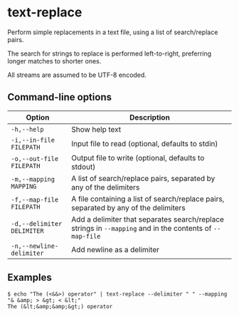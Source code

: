 # text-replace

Perform simple replacements in a text file, using a list of search/replace pairs.

The search for strings to replace is performed left-to-right, preferring longer matches to shorter ones.

All streams are assumed to be UTF-8 encoded.

## Command-line options

| Option | Description |
| --- | --- |
| `-h,--help` | Show help text |
| `-i,--in-file FILEPATH` | Input file to read (optional, defaults to stdin) |
| `-o,--out-file FILEPATH` | Output file to write (optional, defaults to stdout)
| `-m,--mapping MAPPING` | A list of search/replace pairs, separated by any of the delimiters |
| `-f,--map-file FILEPATH` | A file containing a list of search/replace pairs, separated by any of the delimiters |
| `-d,--delimiter DELIMITER` | Add a delimiter that separates search/replace strings in `--mapping` and in the contents of `--map-file` |
| `-n,--newline-delimiter` | Add newline as a delimiter |

## Examples

```
$ echo "The (<&&>) operator" | text-replace --delimiter " " --mapping "& &amp; > &gt; < &lt;"
The (&lt;&amp;&amp;&gt;) operator
```
